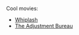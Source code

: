 Cool movies:
- [Whiplash](https://en.wikipedia.org/wiki/Whiplash_(2014_film))
- [The Adjustment Bureau](https://en.wikipedia.org/wiki/The_Adjustment_Bureau)